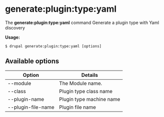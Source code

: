 # generate:plugin:type:yaml
The **generate:plugin:type:yaml** command Generate a plugin type with Yaml discovery

**Usage:**
```
$ drupal generate:plugin:type:yaml [options] 
```

## Available options
Option | Details
-------|-------------
--module | The Module name.
--class | Plugin type class name
--plugin-name | Plugin type machine name
--plugin-file-name | Plugin file name
